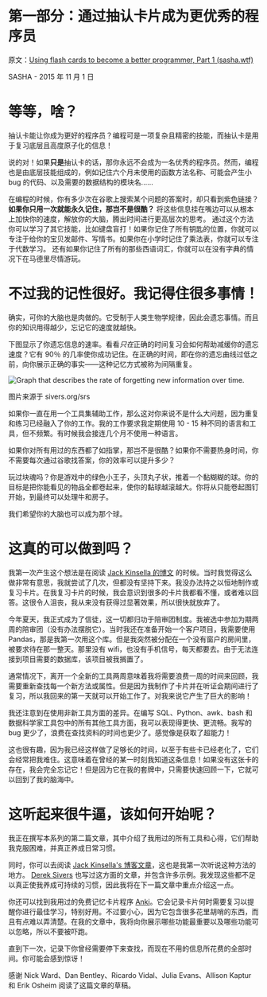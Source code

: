 # 第一部分：通过抽认卡片成为更优秀的程序员

原文：[Using flash cards to become a better programmer, Part 1 (sasha.wtf)](https://sasha.wtf/anki-post-1/amp/)

SASHA - 2015 年 11 月 1 日

# 等等，啥？

抽认卡能让你成为更好的程序员？编程可是一项复杂且精密的技能，而抽认卡是用于复习底层且高度原子化的信息！

说的对！如果**只是**抽认卡的话，那你永远不会成为一名优秀的程序员。然而，编程也是由底层技能组成的，例如记住六个月未使用的函数方法名称、可能会产生小 bug 的代码、以及需要的数据结构的模块名......

在编程的时候，你有多少次在谷歌上搜索某个问题的答案时，却只看到紫色链接？**如果你只用一次就能永久记住，那岂不是很酷？** 将这些信息挂在嘴边可以从根本上加快你的速度，解放你的大脑，腾出时间进行更高层次的思考。 通过这个方法你可以学习了其它技能，比如键盘盲打！如果你记住了所有钥匙的位置，你就可以专注于给你的宝贝发邮件、写情书。如果你在小学时记住了乘法表，你就可以专注于代数学习。 还有如果你记住了所有的那些西语词汇，你就可以在没有字典的情况下在马德里尽情游玩。

# 不过我的记性很好。我记得住很多事情！

确实，可你的大脑也是肉做的。它受制于人类生物学规律，因此会遗忘事情。而且你的知识用得越少，忘记它的速度就越快。

下图显示了你遗忘信息的速率。看看*只在*正确的时间复习会如何帮助减缓你的遗忘速度？它有 90％ 的几率使你成功记住。在正确的时间，即在你的遗忘曲线过低之前，向你展示正确的事实——这种记忆方式被称为间隔重复。

![Graph that describes the rate of forgetting new information over time.](https://sasha.wtf/content/images/2015/11/forgetting-curve-srs.jpg)

图片来源于 sivers.org/srs

如果你一直在用一个工具集辅助工作，那么这对你来说不是什么大问题，因为重复和练习已经融入了你的工作。我的工作要求我定期使用 10 - 15 种不同的语言和工具，但不频繁。有时候我会接连几个月不使用一种语言。

如果你对所有用过的东西都了如指掌，那岂不是很酷？如果你不需要热身时间，你不需要每次通过谷歌找答案，你的效率可以提升多少？

玩过块魂吗？你是游戏中的绿色小王子，头顶丸子状，推着一个黏糊糊的球。你的目标是把你能看见的物品全都卷起来，使你的黏球越滚越大。你将从只能卷起图钉开始，到最终可以处理牛和房子。

我们希望你的大脑也可以成为那个球。

# 这真的可以做到吗？

我第一次产生这个想法是在阅读 [Jack Kinsella 的博文](http://www.jackkinsella.ie/2011/12/05/janki-method.html) 的时候。当时我觉得这么做非常有意思，我就尝试了几次，但都没有坚持下来。我没办法持之以恒地制作或复习卡片。在我复习卡片的时候，我会意识到很多的卡片我都看不懂，或者难以回答。这很令人沮丧，我从来没有获得过显著效果，所以很快就放弃了。

今年夏天，我正式成为了信徒，这一切都归功于陪审团制度。我被选中参加为期两周的陪审团（没有办法摆脱它）。当时我还在准备开始一个客户项目，我需要使用 Pandas，那是我第一次用这个库。但是我突然被分配在一个没有窗户的房间里，被要求待在那一整天。那里没有 wifi，也没有手机信号，每天都要去。由于无法连接到项目需要的数据库，该项目被我搁置了。

通常情况下，离开一个全新的工具两周意味着我将需要浪费一周的时间来回顾，我需要重新查找每一个新方法或属性。但是因为我制作了卡片并在听证会期间进行了复习，所以我回来的第一天就可以开始工作了。对我来说它产生了巨大的影响！

我还注意到在使用非新工具方面的差异。在编写 SQL、Python、awk、bash 和数据科学家工具包中的所有其他工具方面，我可以表现得更快、更流畅。我写的 bug 更少了，浪费在查找资料的时间也更少了。感觉像是获取了超能力！

这也很有趣，因为我已经这样做了足够长的时间，以至于有些卡已经老化了，它们会经常把我难住。这意味着在曾经的某一时刻我知道这条信息！如果没有这张卡的存在，我会完全忘记它！但是因为它在我的套牌中，只需要快速回顾一下，它就可以回到了我的脑海中。

# 这听起来很牛逼，该如何开始呢？

我正在撰写本系列的第二篇文章，其中介绍了我用过的所有工具和心得，它们帮助我克服困难，并真正养成日常习惯。

同时，你可以去阅读 [Jack Kinsella's 博客文章](http://www.jackkinsella.ie/2011/12/05/janki-method.html)，这也是我第一次听说这种方法的地方。 [Derek Sivers](https://sivers.org/srs) 也写过这方面的文章，并包含许多示例。我发现这些都不足以真正使我养成可持续的习惯，因此我将在下一篇文章中重点介绍这一点。

你还可以找到我用过的免费记忆卡片程序 [Anki](http://ankisrs.net/)。它会记录卡片何时需要复习以提醒你进行最佳学习，特别好用。不过要小心，因为它包含很多花里胡哨的东西，而且有点难以弄清楚。在我的文章中，我将向你展示哪些功能最重要以及哪些功能可以忽略，所以不要被吓跑。

直到下一次，记录下你曾经需要停下来查找，而现在不用的信息所花费的全部时间。你可能会感到惊讶！

感谢 Nick Ward、Dan Bentley、Ricardo Vidal、Julia Evans、Allison Kaptur 和 Erik Osheim 阅读了这篇文章的草稿。